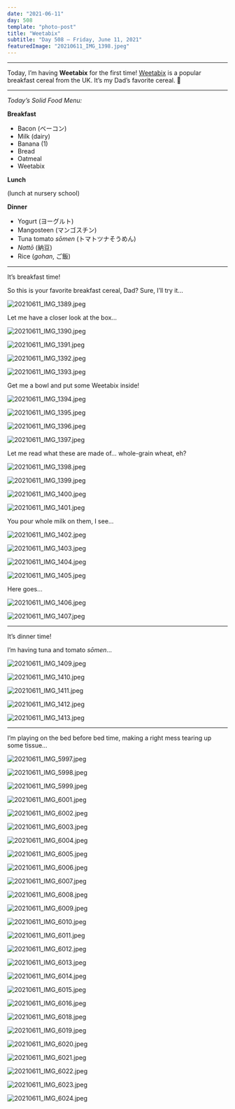 ```yaml
---
date: "2021-06-11"
day: 508
template: "photo-post"
title: "Weetabix"
subtitle: "Day 508 – Friday, June 11, 2021"
featuredImage: "20210611_IMG_1398.jpeg"
---
```


<hr />

Today, I’m having <b>Weetabix</b> for the first time! <a href="https://en.wikipedia.org/wiki/Weetabix">Weetabix</a> is a popular breakfast cereal from the UK. It’s my Dad’s favorite cereal. 🥣

<hr />

_Today’s Solid Food Menu:_

**Breakfast**

- Bacon (ベーコン)
- Milk (dairy)
- Banana (1)
- Bread
- Oatmeal
- Weetabix

**Lunch**

(lunch at nursery school)

**Dinner**

- Yogurt (ヨーグルト)
- Mangosteen (マンゴスチン)
- Tuna tomato *sōmen* (トマトツナそうめん)
- *Nattō* (納豆)
- Rice (*gohan*, ご飯)

<hr />

It’s breakfast time!

So this is your favorite breakfast cereal, Dad? Sure, I’ll try it…

![20210611_IMG_1389.jpeg](20210611_IMG_1389.jpeg)

Let me have a closer look at the box…

![20210611_IMG_1390.jpeg](20210611_IMG_1390.jpeg)

![20210611_IMG_1391.jpeg](20210611_IMG_1391.jpeg)

![20210611_IMG_1392.jpeg](20210611_IMG_1392.jpeg)

![20210611_IMG_1393.jpeg](20210611_IMG_1393.jpeg)

Get me a bowl and put some Weetabix inside!

![20210611_IMG_1394.jpeg](20210611_IMG_1394.jpeg)

![20210611_IMG_1395.jpeg](20210611_IMG_1395.jpeg)

![20210611_IMG_1396.jpeg](20210611_IMG_1396.jpeg)

![20210611_IMG_1397.jpeg](20210611_IMG_1397.jpeg)

Let me read what these are made of… whole-grain wheat, eh?

![20210611_IMG_1398.jpeg](20210611_IMG_1398.jpeg)

![20210611_IMG_1399.jpeg](20210611_IMG_1399.jpeg)

![20210611_IMG_1400.jpeg](20210611_IMG_1400.jpeg)

![20210611_IMG_1401.jpeg](20210611_IMG_1401.jpeg)

You pour whole milk on them, I see…

![20210611_IMG_1402.jpeg](20210611_IMG_1402.jpeg)

![20210611_IMG_1403.jpeg](20210611_IMG_1403.jpeg)

![20210611_IMG_1404.jpeg](20210611_IMG_1404.jpeg)

![20210611_IMG_1405.jpeg](20210611_IMG_1405.jpeg)

Here goes…

![20210611_IMG_1406.jpeg](20210611_IMG_1406.jpeg)

![20210611_IMG_1407.jpeg](20210611_IMG_1407.jpeg)

<hr />

It’s dinner time!

I’m having tuna and tomato *sōmen*…

![20210611_IMG_1409.jpeg](20210611_IMG_1409.jpeg)

![20210611_IMG_1410.jpeg](20210611_IMG_1410.jpeg)

![20210611_IMG_1411.jpeg](20210611_IMG_1411.jpeg)

![20210611_IMG_1412.jpeg](20210611_IMG_1412.jpeg)

![20210611_IMG_1413.jpeg](20210611_IMG_1413.jpeg)

<hr />

I’m playing on the bed before bed time, making a right mess tearing up some tissue…

![20210611_IMG_5997.jpeg](20210611_IMG_5997.jpeg)

![20210611_IMG_5998.jpeg](20210611_IMG_5998.jpeg)

![20210611_IMG_5999.jpeg](20210611_IMG_5999.jpeg)

![20210611_IMG_6001.jpeg](20210611_IMG_6001.jpeg)

![20210611_IMG_6002.jpeg](20210611_IMG_6002.jpeg)

![20210611_IMG_6003.jpeg](20210611_IMG_6003.jpeg)

![20210611_IMG_6004.jpeg](20210611_IMG_6004.jpeg)

![20210611_IMG_6005.jpeg](20210611_IMG_6005.jpeg)

![20210611_IMG_6006.jpeg](20210611_IMG_6006.jpeg)

![20210611_IMG_6007.jpeg](20210611_IMG_6007.jpeg)

![20210611_IMG_6008.jpeg](20210611_IMG_6008.jpeg)

![20210611_IMG_6009.jpeg](20210611_IMG_6009.jpeg)

![20210611_IMG_6010.jpeg](20210611_IMG_6010.jpeg)

![20210611_IMG_6011.jpeg](20210611_IMG_6011.jpeg)

![20210611_IMG_6012.jpeg](20210611_IMG_6012.jpeg)

![20210611_IMG_6013.jpeg](20210611_IMG_6013.jpeg)

![20210611_IMG_6014.jpeg](20210611_IMG_6014.jpeg)

![20210611_IMG_6015.jpeg](20210611_IMG_6015.jpeg)

![20210611_IMG_6016.jpeg](20210611_IMG_6016.jpeg)

![20210611_IMG_6018.jpeg](20210611_IMG_6018.jpeg)

![20210611_IMG_6019.jpeg](20210611_IMG_6019.jpeg)

![20210611_IMG_6020.jpeg](20210611_IMG_6020.jpeg)

![20210611_IMG_6021.jpeg](20210611_IMG_6021.jpeg)

![20210611_IMG_6022.jpeg](20210611_IMG_6022.jpeg)

![20210611_IMG_6023.jpeg](20210611_IMG_6023.jpeg)

![20210611_IMG_6024.jpeg](20210611_IMG_6024.jpeg)
